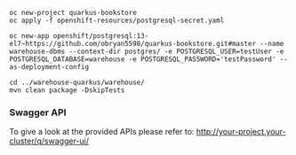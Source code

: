 

```
oc new-project quarkus-bookstore
oc apply -f openshift-resources/postgresql-secret.yaml

oc new-app openshift/postgresql:13-el7~https://github.com/obryan5598/quarkus-bookstore.git#master --name warehouse-dbms --context-dir postgres/ -e POSTGRESQL_USER=testUser -e POSTGRESQL_DATABASE=warehouse -e POSTGRESQL_PASSWORD='testPassword' --as-deployment-config

cd ../warehouse-quarkus/warehouse/
mvn clean package -DskipTests
```
### Swagger API
To give a look at the provided APIs please refer to:
http://your-project.your-cluster/q/swagger-ui/
